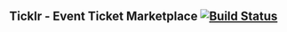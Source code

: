 ## Ticklr - Event Ticket Marketplace [![Build Status](https://travis-ci.org/TheKiwis/Ticklr.svg?branch=master)](https://travis-ci.org/TheKiwis/Ticklr)

